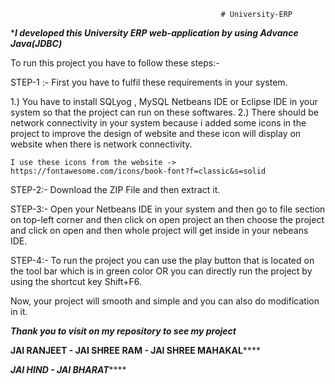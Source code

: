                                                    # University-ERP

******I developed this University ERP web-application by using Advance Java(JDBC)*****

To run this project you have to follow these steps:-

STEP-1 :-
First you have to fulfil these requirements in your system.

1.) You have to install SQLyog , MySQL Netbeans IDE or Eclipse IDE in your system so that the project can run on these softwares.
2.) There should be network connectivity in your system because i added some icons in the project to improve the design of website and these icon will display on website when there is network connectivity.

    I use these icons from the website -> https://fontawesome.com/icons/book-font?f=classic&s=solid
    
STEP-2:-
Download the ZIP File and then extract it.

STEP-3:-
Open your Netbeans IDE in your system and then go to file section on top-left corner and then click on open project an then choose the project and click on open and then whole project will get inside in your nebeans IDE.

STEP-4:-
To run the project you can use the play button that is located on the tool bar which is in green color OR you can directly run the project by using the shortcut key Shift+F6.

Now, your project will smooth and simple and you can also do modification in it.

*************************************************************Thank you to visit on my repository to see my project*************************************************************

****************************************************************JAI RANJEET - JAI SHREE RAM - JAI SHREE MAHAKAL********************************************************************

*****************************************************************************JAI HIND - JAI BHARAT*********************************************************************************
